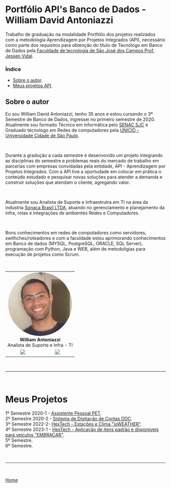 # Portfólio API's Banco de Dados - William David Antoniazzi

Trabalho de graduação na modalidade Portfólio dos projetos realizados com a metodologia Aprendizagem por Projetos Integrados (API), necessário como parte dos requisitos para obtenção do título de Tecnólogo em Banco de Dados pela [Faculdade de tecnologia de São José dos Campos Prof. Jessen Vidal](https://fatecsjc-prd.azurewebsites.net/ "FATEC Prof. Jessen Vidal").

### Índice

- [Sobre o autor](#sobre-o-autor).
- [Meus projetos API](#meus-projetos).

## Sobre o autor

Eu sou William David Antoniazzi, tenho 35 anos e estou cursando o 3º Semestre de Banco de Dados, ingressei no primeiro semestre de 2020.
Atualmente sou formado Técnico em informática pelo [SENAC SJC](https://www.sp.senac.br/senac-sao-jose-dos-campos) e Graduado técnologo em Redes de computadores pela [UNICID - Universidade Cidade de São Paulo](https://www.unicid.edu.br/).

<br/>

Durante a gradução a cada semestre é desenvovido um projeto integrando as disciplinas do semestre e problemas reais do mercado de trabalho em parcerias com empresas convidadas pela entidade, API - Aprendizagem por Projetos Integrados.
Com a API tive a oportudade em colocar em prática o conteúdo estudado e pesquisar novas soluções para atender a demanda e construir soluções que atendam o cliente, agregando valor.

<br/>

Atualmente sou Analista de Suporte e Infraestrutra em TI na área da industria [Sonaca Brasil LTDA](https://www.linkedin.com/company/sonacabrasil), atuando no gerenciamento e planejamento da infra, rotas e integrações de ambientes Redes e Computadores.

<br/>  

Bons conhecimentos em redes de computadores como servidores, swithches/roteadores e com a faculdade estou aprimorando conhecimentos em Banco de dados (MYSQL, PostgreSQL, ORACLE, SQL Server), programação com Python, Java e WEB, além de metodoligias para execução de projetos como Scrum.

<br/>

<table border="0" align="center">
    <tr>
        <td colspan="2" align="center"><img style="border-radius: 50%;" src="https://github.com/williamantoniazzi/Bertoti/blob/main/TG_BDFatec/docsandimages/1516844738897.jpg" width="200px;"/><br/><b>William Antoniazzi</b></a><br/> Analista de Suporte e Infra - TI
        </td>
    </tr>
    <tr align="center">
        <td>
            <div>
            <a href="https://github.com/williamantoniazzi"><img src="https://img.shields.io/badge/Github-WilliamAntoniazzi-blue?style=flat-square&logo=github"></a>
            </div>
        </td>
        <td>
            <div>
            <a href="https://www.linkedin.com/in/williamantoniazzi/"><img src="https://img.shields.io/badge/LinkedIn-WilliamAntoniazzi-blue?style=flat-square&logo=linkedin"></a>
            </div>
        </td>
    </tr>
</table>

<br/>

---

<br/>

# Meus Projetos

1º Semestre 2020-1 - [Assistente Pessoal PET](./semestres/sem1_api.md). <br/>
2º Semestre 2020-2 - [Sistema de Digitação de Contas DDC](./semestres/sem2_api.md). <br/>
3º Semestre 2022-2- [HexTech - Estações e Clima "ioWEATHER"](./semestres/sem3_api.md). <br/>
4º Semestre 2023-1 - [HexTech - Aplicação de itens padrão e disponíveis para veículos "EMBRACAR"](./semestres/sem4_api.md). <br/>
5º Semestre. <br/>
6º Semestre. <br/>

<br/>

---

<br/>

[Home](#portfólio-apis-banco-de-dados---william-david-antoniazzi)
